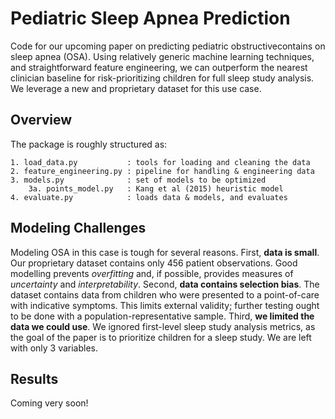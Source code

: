 # Pediatric Sleep Apnea Prediction
Code for our upcoming paper on predicting pediatric obstructivecontains on sleep apnea (OSA).
Using relatively generic machine learning techniques, and straightforward feature engineering, we can outperform the nearest clinician baseline for risk-prioritizing children for full sleep study analysis.
We leverage a new and proprietary dataset for this use case.

## Overview
The package is roughly structured as:
    
    1. load_data.py           : tools for loading and cleaning the data
    2. feature_engineering.py : pipeline for handling & engineering data
    3. models.py              : set of models to be optimized
        3a. points_model.py   : Kang et al (2015) heuristic model
    4. evaluate.py            : loads data & models, and evaluates

## Modeling Challenges
Modeling OSA in this case is tough for several reasons.
First, __data is small__.
Our proprietary dataset contains only 456 patient observations.
Good modelling prevents _overfitting_ and, if possible, provides measures of _uncertainty_ and _interpretability_. 
Second, __data contains selection bias__.
The dataset contains data from children who were presented to a point-of-care with indicative symptoms.
This limits external validity; further testing ought to be done with a population-representative sample.
Third, __we limited the data we could use__.
We ignored first-level sleep study analysis metrics, as the goal of the paper is to prioritize children for a sleep study.
We are left with only 3 variables.

## Results
Coming very soon!